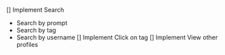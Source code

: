 [] Implement Search

- Search by prompt
- Search by tag
- Search by username
  [] Implement Click on tag
  [] Implement View other profiles
